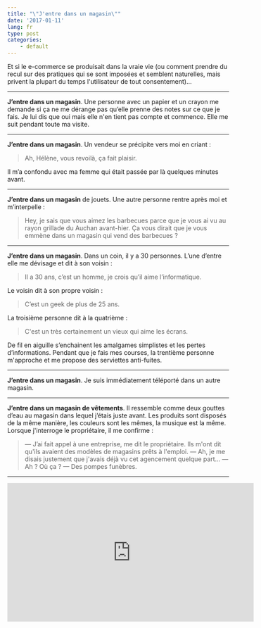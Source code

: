```yaml
---
title: "\"J'entre dans un magasin\""
date: '2017-01-11'
lang: fr
type: post
categories:
    - default
---
```


Et si le e-commerce se produisait dans la vraie vie (ou comment prendre du recul sur des pratiques qui se sont imposées et semblent naturelles, mais privent la plupart du temps l'utilisateur de tout consentement)…

***

**J’entre dans un magasin**. Une personne avec un papier et un crayon me demande si ça ne me dérange pas qu’elle prenne des notes sur ce que je fais. Je lui dis que oui mais elle n'en tient pas compte et commence. Elle me suit pendant toute ma visite.

***

**J’entre dans un magasin**. Un vendeur se précipite vers moi en criant : 

> Ah, Hélène, vous revoilà, ça fait plaisir.

Il m’a confondu avec ma femme qui était passée par là quelques minutes avant.

***

**J’entre dans un magasin** de jouets. Une autre personne rentre après moi et m’interpelle : 

> Hey, je sais que vous aimez les barbecues parce que je vous ai vu au rayon grillade du Auchan avant-hier. Ça vous dirait que je vous emmène dans un magasin qui vend des barbecues ?

***

**J’entre dans un magasin**. Dans un coin, il y a 30 personnes. L’une d’entre elle me dévisage et dit à son voisin : 

> Il a 30 ans, c’est un homme, je crois qu’il aime l’informatique. 

Le voisin dit à son propre voisin : 

> C’est un geek de plus de 25 ans. 

La troisième personne dit à la quatrième : 

> C'est un très certainement un vieux qui aime les écrans. 

De fil en aiguille s’enchainent les amalgames simplistes et les pertes d’informations. Pendant que je fais mes courses, la trentième personne m'approche et me propose des serviettes anti-fuites.

***

**J’entre dans un magasin**. Je suis immédiatement téléporté dans un autre magasin.

***

**J’entre dans un magasin de vêtements**. Il ressemble comme deux gouttes d’eau au magasin dans lequel j’étais juste avant. Les produits sont disposés de la même manière, les couleurs sont les mêmes, la musique est la même. Lorsque j'interroge le propriétaire, il me confirme :

> — J’ai fait appel à une entreprise, me dit le propriétaire. Ils m'ont dit qu'ils avaient des modèles de magasins prêts à l'emploi.
> — Ah, je me disais justement que j'avais déjà vu cet agencement quelque part…
> — Ah ? Où ça ?
> — Des pompes funèbres.

***

<div class="videoWrapper">
<iframe width="560" height="315" src="https://www.youtube.com/embed/3Sk7cOqB9Dk" frameborder="0" allowfullscreen></iframe>
</div>